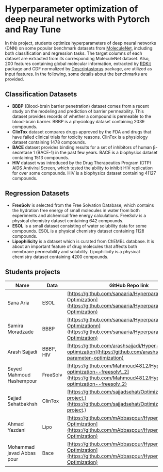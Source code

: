 
# Hyperparameter optimization of deep neural networks with Pytorch and Ray Tune

In this project, students optimize hyperparameters of deep neural networks (DNN) on some popular benchmark datasets from [MoleculeNet](https://moleculenet.org/), including both classification and regression tasks. The target columns of each dataset are extracted from its corresponding MoleculeNet dataset. Also, 200 features containing global molecular information, extracted by [RDKit](https://www.rdkit.org/) package and CDF normalized by [Descriptastorus](https://github.com/bp-kelley/descriptastorus) package, are utilized as input features. In the following, some details about the benchmarks are provided.

## Classification Datasets
- **BBBP** (Blood-brain barrier penetration) dataset comes from a recent study on the modeling and prediction of barrier permeability. This dataset provides records of whether a compound is permeable to the blood-brain barrier. BBBP is a physiology dataset containing 2039 compounds.
- **ClinTox** dataset compares drugs approved by the FDA and drugs that have failed clinical trials for toxicity reasons. ClinTox is a physiology dataset containing 1478 compounds.
- **BACE** dataset provides binding results for a set of inhibitors of human β-secretase 1 (BACE-1) in the past few years. BACE is a biophysics dataset containing 1513 compounds.
- **HIV** dataset was introduced by the Drug Therapeutics Program (DTP) AIDS Antiviral Screen, which tested the ability to inhibit HIV replication for over some compounds. HIV is a biophysics dataset containing 41127 compounds.

## Regression Datasets
- **FreeSolv** is selected from the Free Solvation Database, which contains the hydration free energy of small molecules in water from both experiments and alchemical free energy calculations. FreeSolv is a physical chemistry dataset containing 642 compounds.
- **ESOL** is a small dataset consisting of water solubility data for some compounds. ESOL is a physical chemistry dataset containing 1128 compounds.
- **Lipophilicity** is a dataset which is curated from ChEMBL database. It is about an important feature of drug molecules that affects both membrane permeability and solubility. Lipophilicity is a physical chemistry dataset containing 4200 compounds.

## Students projects

| Name                      | Data      | GitHub Repo link                                                                                                                                  |
| ------------------------- | --------- | ------------------------------------------------------------------------------------------------------------------------------------------------- |
| Sana Aria                 | ESOL      | [https://github.com/sanaaria/Hyperparameter-Optimization](https://github.com/sanaaria/Hyperparameter-Optimization)                                |
| Samira Moradzade          | BBBP      | [https://github.com/sanaaria/Hyperparameter-Optimizationn](https://github.com/sanaaria/Hyperparameter-Optimization)                               |
| Arash Sajjadi             | BBBP, HIV | [https://github.com/arashsajjadi/Hyper-parameter-optimization](https://github.com/arashsajjadi/Hyper-parameter-optimization)                      |
| Seyed Mahmoud Hashempour  | FreeSolv  | [https://github.com/Mahmoud4812/Hyperparameter-optimization--freesolv\_2](https://github.com/Mahmoud4812/Hyperparameter-optimization--freesolv_2) |
| Sajjad Sehatbakhsh        | ClinTox   | [https://github.com/sajjadsehat/Optimization-project.](https://github.com/sajjadsehat/Optimization-project.)                                      |
| Ahmad Yazdani             | Lipo      | [https://github.com/mAbbaspour/Hyperparameter-Optimization](https://github.com/mAbbaspour/Hyperparameter-Optimization)                            |
| Mohammad javad Abbas pour | Bace      | [https://github.com/mAbbaspour/Hyperparameter-Optimization](https://github.com/mAbbaspour/Hyperparameter-Optimization)                            |

